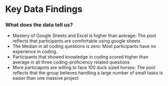 # Key Data Findings
### What does the data tell us?
* Mastery of Google Sheets and Excel is higher than average: The pool reflects that participants are comfortable using google sheets
* The Median in all coding questions is zero: Most participants have no experience in coding. 
* Participants that showed knowledge in coding scored higher than average in all three coding-proficiency related questions
* More particiapnts are willing to face 100 duck sized horses: The pool reflects that the group believes handling a large number of small tasks is easier than one massive project
